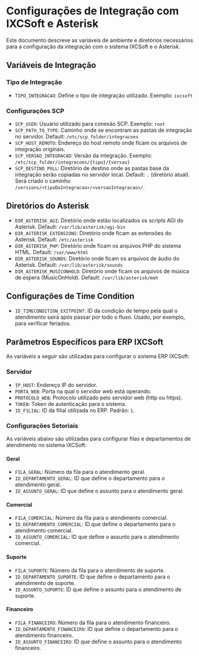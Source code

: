# Configurações de Integração com IXCSoft e Asterisk

Este documento descreve as variáveis de ambiente e diretórios necessários para a configuração da integração com o sistema IXCSoft e o Asterisk.

## Variáveis de Integração

### Tipo de Integração
- `TIPO_INTEGRACAO`: Define o tipo de integração utilizado. Exemplo: `ixcsoft`

### Configurações SCP
- `SCP_USER`: Usuário utilizado para conexão SCP. Exemplo: `root`
- `SCP_PATH_TO_TYPE`: Caminho onde se encontram as pastas de integração no servidor. Default: `/etc/scp_folder/integracoes`
- `SCP_HOST_REMOTO`: Endereço do host remoto onde ficam os arquivos de integração originais.
- `SCP_VERSAO_INTEGRACAO`: Versão da integração. Exemplo: `/etc/scp_folder/integracoes/{tipo}/{versao}`
- `SCP_DESTINO_PULL`: Diretório de destino onde as pastas base da integração serão copiadas no servidor local. Default: `.` (diretório atual). Será criado o caminho `/versions/<tipoDaIntegracao>/<versaoIntegracao>/`.

## Diretórios do Asterisk

- `DIR_ASTERISK_AGI`: Diretório onde estão localizados os scripts AGI do Asterisk. Default: `/var/lib/asterisk/agi-bin`
- `DIR_ASTERISK_EXTENSIONS`: Diretório onde ficam as extensões do Asterisk. Default: `/etc/asterisk`
- `DIR_ASTERISK_PHP`: Diretório onde ficam os arquivos PHP do sistema HTML. Default: `/var/www/html`
- `DIR_ASTERISK_SOUNDS`: Diretório onde ficam os arquivos de áudio do Asterisk. Default: `/var/lib/asterisk/sounds`
- `DIR_ASTERISK_MUSICONHOLD`: Diretório onde ficam os arquivos de música de espera (MusicOnHold). Default: `/var/lib/asterisk/moh`

## Configurações de Time Condition

- `ID_TIMECONDITION_EXITPOINT`: ID da condição de tempo pela qual o atendimento sairá após passar por todo o fluxo. Usado, por exemplo, para verificar feriados.

## Parâmetros Específicos para ERP IXCSoft

As variáveis a seguir são utilizadas para configurar o sistema ERP IXCSoft:

### Servidor

- `IP_HOST`: Endereço IP do servidor.
- `PORTA_WEB`: Porta na qual o servidor web está operando.
- `PROTOCOLO_WEB`: Protocolo utilizado pelo servidor web (http ou https).
- `TOKEN`: Token de autenticação para o sistema.
- `ID_FILIAL`: ID da filial utilizada no ERP. Padrão: `1`.

### Configurações Setoriais

As variáveis abaixo são utilizadas para configurar filas e departamentos de atendimento no sistema IXCSoft:

#### Geral
- `FILA_GERAL`: Número da fila para o atendimento geral.
- `ID_DEPARTAMENTO_GERAL`: ID que define o departamento para o atendimento geral.
- `ID_ASSUNTO_GERAL`: ID que define o assunto para o atendimento geral.

#### Comercial
- `FILA_COMERCIAL`: Número da fila para o atendimento comercial.
- `ID_DEPARTAMENTO_COMERCIAL`: ID que define o departamento para o atendimento comercial.
- `ID_ASSUNTO_COMERCIAL`: ID que define o assunto para o atendimento comercial.

#### Suporte
- `FILA_SUPORTE`: Número da fila para o atendimento de suporte.
- `ID_DEPARTAMENTO_SUPORTE`: ID que define o departamento para o atendimento de suporte.
- `ID_ASSUNTO_SUPORTE`: ID que define o assunto para o atendimento de suporte.

#### Financeiro
- `FILA_FINANCEIRO`: Número da fila para o atendimento financeiro.
- `ID_DEPARTAMENTO_FINANCEIRO`: ID que define o departamento para o atendimento financeiro.
- `ID_ASSUNTO_FINANCEIRO`: ID que define o assunto para o atendimento financeiro.
